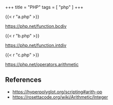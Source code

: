 +++
title = "PHP"
tags = [ "php" ]
+++

{{< r "a.php" >}}

<https://php.net/function.bcdiv>

{{< r "b.php" >}}

<https://php.net/function.intdiv>

{{< r "c.php" >}}

<https://php.net/operators.arithmetic>

## References

- <https://hyperpolyglot.org/scripting#arith-op>
- <https://rosettacode.org/wiki/Arithmetic/Integer>
